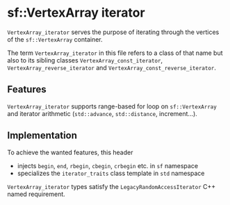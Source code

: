 # sf::VertexArray iterator

`VertexArray_iterator` serves the purpose of iterating through the vertices of the `sf::VertexArray` container.

The term `VertexArray_iterator` in this file refers to a class of that name but also to its sibling classes `VertexArray_const_iterator`, `VertexArray_reverse_iterator` and `VertexArray_const_reverse_iterator`.


## Features

`VertexArray_iterator` supports range-based for loop on `sf::VertexArray` and
iterator arithmetic (`std::advance`, `std::distance`, increment...).


## Implementation

To achieve the wanted features, this header
  - injects `begin`, `end`, `rbegin`, `cbegin`, `crbegin` etc. in `sf` namespace
  - specializes the `iterator_traits` class template in `std` namespace

`VertexArray_iterator` types satisfy the `LegacyRandomAccessIterator` C++ named requirement.
